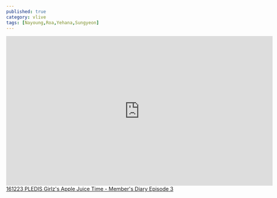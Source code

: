 ```yaml
---
published: true
category: vlive
tags: [Nayoung,Roa,Yehana,Sungyeon]
---
```

<iframe src="http://www.vlive.tv/embed/16891" frameborder="no" scrolling="no" marginwidth="0" marginheight="0" WIDTH="720" HEIGHT="405" allowfullscreen></iframe><br /><a href="" target="_blank">161223 PLEDIS Girlz's Apple Juice Time - Member's Diary Episode 3</a>